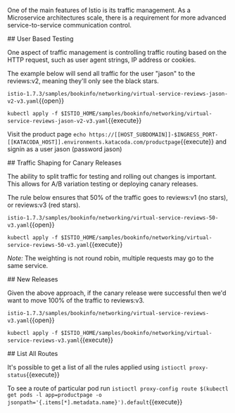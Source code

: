 One of the main features of Istio is its traffic management. As a Microservice architectures scale, there is a requirement for more advanced service-to-service communication control.

## User Based Testing

One aspect of traffic management is controlling traffic routing based on the HTTP request, such as user agent strings, IP address or cookies.

The example below will send all traffic for the user "jason" to the reviews:v2, meaning they'll only see the black stars.

`istio-1.7.3/samples/bookinfo/networking/virtual-service-reviews-jason-v2-v3.yaml`{{open}}

`kubectl apply -f $ISTIO_HOME/samples/bookinfo/networking/virtual-service-reviews-jason-v2-v3.yaml`{{execute}}

Visit the product page `echo https://[[HOST_SUBDOMAIN]]-$INGRESS_PORT-[[KATACODA_HOST]].environments.katacoda.com/productpage`{{execute}} and signin as a user jason (password jason)

## Traffic Shaping for Canary Releases

The ability to split traffic for testing and rolling out changes is important. This allows for A/B variation testing or deploying canary releases.

The rule below ensures that 50% of the traffic goes to reviews:v1 (no stars), or reviews:v3 (red stars).

`istio-1.7.3/samples/bookinfo/networking/virtual-service-reviews-50-v3.yaml`{{open}}

`kubectl apply -f $ISTIO_HOME/samples/bookinfo/networking/virtual-service-reviews-50-v3.yaml`{{execute}}

_Note:_ The weighting is not round robin, multiple requests may go to the same service.

## New Releases

Given the above approach, if the canary release were successful then we'd want to move 100% of the traffic to reviews:v3.

`istio-1.7.3/samples/bookinfo/networking/virtual-service-reviews-v3.yaml`{{open}}

`kubectl apply -f $ISTIO_HOME/samples/bookinfo/networking/virtual-service-reviews-v3.yaml`{{execute}}

## List All Routes

It's possible to get a list of all the rules applied using `istioctl proxy-status`{{execute}}

To see a route of particular pod run `istioctl proxy-config route $(kubectl get pods -l app=productpage -o jsonpath='{.items[*].metadata.name}').default`{{execute}}

